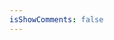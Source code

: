```yaml
---
isShowComments: false
---
```


<template>
  <div>
    <exam
      class="pagation"
      :total="10"
      :perPage="2"
      @getCurrentPage="getCurrentPage"
    ></exam>
  </div>
</template>

<script>
export default {
  data() {
    return {
    };
  },
  methods: {
  },
  created() {}
};
</script>
<style scoped>
</style>

